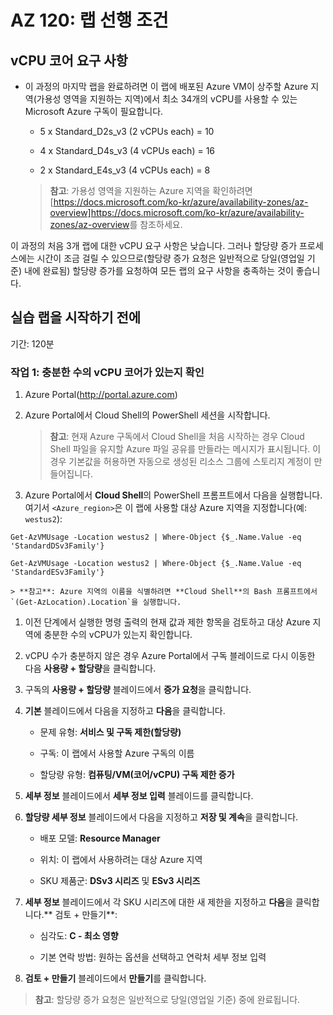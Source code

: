﻿---
lab:
    title: '랩 선행 조건'
    module: '모듈 9: Azure로의 SAP 워크로드 마이그레이션'
---

# AZ 120: 랩 선행 조건

## vCPU 코어 요구 사항

-   이 과정의 마지막 랩을 완료하려면 이 랩에 배포된 Azure VM이 상주할 Azure 지역(가용성 영역을 지원하는 지역)에서 최소 34개의 vCPU를 사용할 수 있는 Microsoft Azure 구독이 필요합니다.

    -   5 x Standard_D2s_v3 (2 vCPUs each) = 10

    -   4 x Standard_D4s_v3 (4 vCPUs each) = 16

    -   2 x Standard_E4s_v3 (4 vCPUs each) = 8

    > **참고**: 가용성 영역을 지원하는 Azure 지역을 확인하려면 [https://docs.microsoft.com/ko-kr/azure/availability-zones/az-overview]<https://docs.microsoft.com/ko-kr/azure/availability-zones/az-overview>를 참조하세요.

이 과정의 처음 3개 랩에 대한 vCPU 요구 사항은 낮습니다. 그러나 할당량 증가 프로세스에는 시간이 조금 걸릴 수 있으므로(할당량 증가 요청은 일반적으로 당일(영업일 기준) 내에 완료됨) 할당량 증가를 요청하여 모든 랩의 요구 사항을 충족하는 것이 좋습니다.

## 실습 랩을 시작하기 전에

기간: 120분

### 작업 1: 충분한 수의 vCPU 코어가 있는지 확인

1.  Azure Portal(<http://portal.azure.com>) 

1.  Azure Portal에서 Cloud Shell의 PowerShell 세션을 시작합니다. 

    > **참고**: 현재 Azure 구독에서 Cloud Shell을 처음 시작하는 경우 Cloud Shell 파일을 유지할 Azure 파일 공유를 만들라는 메시지가 표시됩니다. 이 경우 기본값을 허용하면 자동으로 생성된 리소스 그룹에 스토리지 계정이 만들어집니다.

1.  Azure Portal에서 **Cloud Shell**의 PowerShell 프롬프트에서 다음을 실행합니다. 여기서 `<Azure_region>`은 이 랩에 사용할 대상 Azure 지역을 지정합니다(예: `westus2`):

```
Get-AzVMUsage -Location westus2 | Where-Object {$_.Name.Value -eq 'StandardDSv3Family'}

Get-AzVMUsage -Location westus2 | Where-Object {$_.Name.Value -eq 'StandardESv3Family'}

``` 

    > **참고**: Azure 지역의 이름을 식별하려면 **Cloud Shell**의 Bash 프롬프트에서 `(Get-AzLocation).Location`을 실행합니다.
   
1.  이전 단계에서 실행한 명령 출력의 현재 값과 제한 항목을 검토하고 대상 Azure 지역에 충분한 수의 vCPU가 있는지 확인합니다.

1.  vCPU 수가 충분하지 않은 경우 Azure Portal에서 구독 블레이드로 다시 이동한 다음 **사용량 + 할당량**을 클릭합니다. 

1.  구독의 **사용량 + 할당량** 블레이드에서 **증가 요청**을 클릭합니다.

1.  **기본** 블레이드에서 다음을 지정하고 **다음**을 클릭합니다.

    -   문제 유형: **서비스 및 구독 제한(할당량)**

    -   구독: 이 랩에서 사용할 Azure 구독의 이름

    -   할당량 유형: **컴퓨팅/VM(코어/vCPU) 구독 제한 증가**

1.  **세부 정보** 블레이드에서 **세부 정보 입력** 블레이드를 클릭합니다. 

1.  **할당량 세부 정보** 블레이드에서 다음을 지정하고 **저장 및 계속**을 클릭합니다.

    -   배포 모델: **Resource Manager**

    -   위치: 이 랩에서 사용하려는 대상 Azure 지역

    -   SKU 제품군: **DSv3 시리즈** 및 **ESv3 시리즈**

1.  **세부 정보** 블레이드에서 각 SKU 시리즈에 대한 새 제한을 지정하고 **다음**을 클릭합니다.** 검토 + 만들기**:

    -   심각도: **C - 최소 영향**

    -   기본 연락 방법: 원하는 옵션을 선택하고 연락처 세부 정보 입력

1.  **검토 + 만들기** 블레이드에서 **만들기**를 클릭합니다.

   > **참고**: 할당량 증가 요청은 일반적으로 당일(영업일 기준) 중에 완료됩니다.